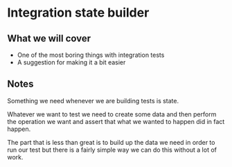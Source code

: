 # Integration state builder

## What we will cover

* One of the most boring things with integration tests
* A suggestion for making it a bit easier

## Notes

Something we need whenever we are building tests is state.

Whatever we want to test we need to create some data and then perform the operation we
want and assert that what we wanted to happen did in fact happen.

The part that is less than great is to build up the data we need in order to run our test
but there is a fairly simple way we can do this without a lot of work.
